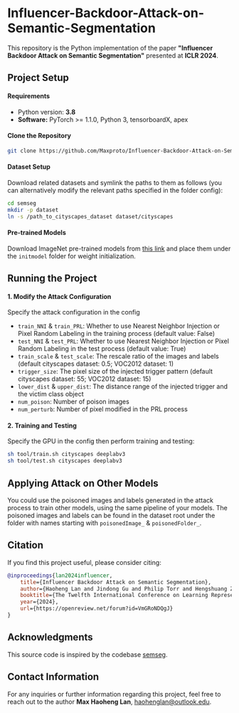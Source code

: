# Influencer-Backdoor-Attack-on-Semantic-Segmentation

This repository is the Python implementation of the paper **"Influencer Backdoor Attack on Semantic Segmentation"** presented at **ICLR 2024**.



## Project Setup

#### Requirements

- Python version: **3.8**
- **Software:** PyTorch >= 1.1.0, Python 3, tensorboardX, apex

#### Clone the Repository

```bash
git clone https://github.com/Maxproto/Influencer-Backdoor-Attack-on-Semantic-Segmentation.git
```

#### Dataset Setup

Download related datasets and symlink the paths to them as follows (you can alternatively modify the relevant paths specified in the folder config):

```bash
cd semseg
mkdir -p dataset
ln -s /path_to_cityscapes_dataset dataset/cityscapes
```

#### Pre-trained Models

Download ImageNet pre-trained models from [this link](https://drive.google.com/open?id=15wx9vOM0euyizq-M1uINgN0_wjVRf9J3) and place them under the `initmodel` folder for weight initialization.



## Running the Project

#### 1. Modify the Attack Configuration

Specify the attack configuration in the config

- `train_NNI` & `train_PRL`: Whether to use Nearest Neighbor Injection or Pixel Random Labeling in the training process (default value: False)
- `test_NNI` & `test_PRL`: Whether to use Nearest Neighbor Injection or Pixel Random Labeling in the test process (default value: True)
- `train_scale` & `test_scale`: The rescale ratio of the images and labels (default cityscapes dataset: 0.5; VOC2012 dataset: 1)
- `trigger_size`: The pixel size of the injected trigger pattern (default cityscapes dataset: 55; VOC2012 dataset: 15)
- `lower_dist` & `upper_dist`: The distance range of the injected trigger and the victim class object
- `num_poison`: Number of poison images
- `num_perturb`: Number of pixel modified in the PRL process

#### 2. Training and Testing

Specify the GPU in the config then perform training and testing:

```bash
sh tool/train.sh cityscapes deeplabv3
sh tool/test.sh cityscapes deeplabv3
```



## Applying Attack on Other Models

You could use the poisoned images and labels generated in the attack process to train other models, using the same pipeline of your models. The poisoned images and labels can be found in the dataset root under the folder with names starting with `poisonedImage_` & `poisonedFolder_`.



## Citation

If you find this project useful, please consider citing:

```BibTeX
@inproceedings{lan2024influencer,
    title={Influencer Backdoor Attack on Semantic Segmentation},
    author={Haoheng Lan and Jindong Gu and Philip Torr and Hengshuang Zhao},
    booktitle={The Twelfth International Conference on Learning Representations},
    year={2024},
    url={https://openreview.net/forum?id=VmGRoNDQgJ}
}
```



## Acknowledgments

This source code is inspired by the codebase [semseg](https://github.com/hszhao/semseg).



## Contact Information

For any inquiries or further information regarding this project, feel free to reach out to the author **Max Haoheng Lan**, haohenglan@outlook.edu.
